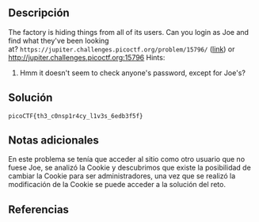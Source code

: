 ## Descripción
The factory is hiding things from all of its users. Can you login as Joe and find what they've been looking at? `https://jupiter.challenges.picoctf.org/problem/15796/` ([link](https://jupiter.challenges.picoctf.org/problem/15796/)) or http://jupiter.challenges.picoctf.org:15796
Hints:
1. Hmm it doesn't seem to check anyone's password, except for Joe's?
## Solución 

~~~
picoCTF{th3_c0nsp1r4cy_l1v3s_6edb3f5f}
~~~
## Notas adicionales 

En este problema se tenía que acceder al sitio como otro usuario que no fuese Joe, se analizó la Cookie y descubrimos que existe la posibilidad de cambiar la Cookie para ser administradores, una vez que se realizó la modificación de la Cookie se puede acceder a la solución del reto.

## Referencias
